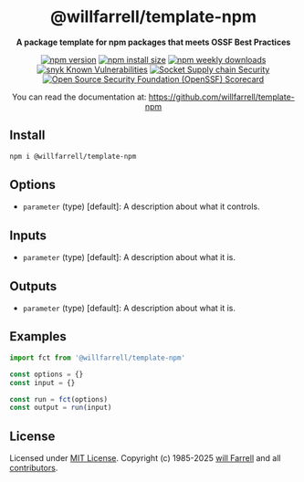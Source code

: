 <div align="center">
  <!--<img alt="template-npm logo" src="https://raw.githubusercontent.com/willfarrell/template-npm/main/docs/img/logo.svg"/>-->
  <h1>@willfarrell/template-npm</h1>
  <p><strong>A package template for npm packages that meets OSSF Best Practices</strong></p>
<p>
  <a href="https://www.npmjs.com/package/@willfarrell/template-npm"><img alt="npm version" src="https://img.shields.io/npm/v/@willfarrell/template-npm.svg"></a>
  <a href="https://packagephobia.com/result?p=@willfarrell/template-npm"><img src="https://packagephobia.com/badge?p=@willfarrell/template-npm" alt="npm install size"></a>
  <a href="https://www.npmjs.com/package/@willfarrell/template-npm">
  <img alt="npm weekly downloads" src="https://img.shields.io/npm/dw/@willfarrell/template-npm.svg"></a>
  <br/>
  <a href="https://snyk.io/test/github/@willfarrell/template-npm"><img src="https://snyk.io/test/github/willfarrell/template-npm/badge.svg" alt="snyk Known Vulnerabilities" data-canonical-src="https://snyk.io/test/github/willfarrell/template-npm"></a>
  <a href="https://socket.dev/npm/package/@willfarrell/template-npm"><img src="https://socket.dev/api/badge/npm/package/@willfarrell/template-npm" alt="Socket Supply chain Security"></a>
  <a href="https://scorecard.dev/viewer/?uri=github.com/willfarrell/template-npm"><img src="https://api.scorecard.dev/projects/github.com/willfarrell/template-npm/badge" alt="Open Source Security Foundation (OpenSSF) Scorecard"></a>
</p>
<p>You can read the documentation at: <a href="https://github.com/willfarrell/template-npm">https://github.com/willfarrell/template-npm</a></p>
</div>

## Install

```bash
npm i @willfarrell/template-npm
```

## Options

- `parameter` (type) [default]: A description about what it controls.

## Inputs

- `parameter` (type) [default]: A description about what it is.

## Outputs

- `parameter` (type) [default]: A description about what it is.

## Examples

```javascript
import fct from '@willfarrell/template-npm'

const options = {}
const input = {}

const run = fct(options)
const output = run(input)
```

## License

Licensed under [MIT License](LICENSE). Copyright (c) 1985-2025 [will Farrell](https://github.com/willfarrell) and all [contributors](https://github.com/willfarrell/template-npm/graphs/contributors).
